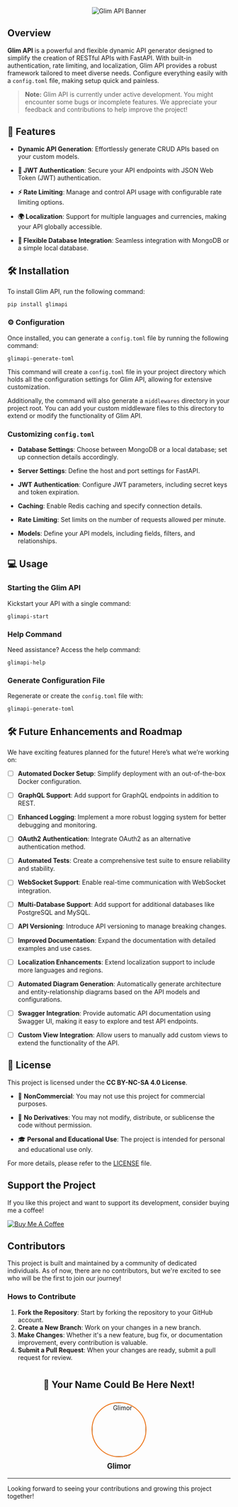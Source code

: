 
<p align="center">
  <img src="https://i.ibb.co/bKj5Dvk/glim.png" alt="Glim API Banner">
</p>

## Overview

  

**Glim API** is a powerful and flexible dynamic API generator designed to simplify the creation of RESTful APIs with FastAPI. With built-in authentication, rate limiting, and localization, Glim API provides a robust framework tailored to meet diverse needs. Configure everything easily with a `config.toml` file, making setup quick and painless.

  

> **Note:** Glim API is currently under active development. You might encounter some bugs or incomplete features. We appreciate your feedback and contributions to help improve the project!

  

## 🚀 Features

  

-  **Dynamic API Generation**: Effortlessly generate CRUD APIs based on your custom models.

-  **🔐 JWT Authentication**: Secure your API endpoints with JSON Web Token (JWT) authentication.

-  **⚡ Rate Limiting**: Manage and control API usage with configurable rate limiting options.

-  **🌍 Localization**: Support for multiple languages and currencies, making your API globally accessible.

-  **💾 Flexible Database Integration**: Seamless integration with MongoDB or a simple local database.

  

## 🛠 Installation

  

To install Glim API, run the following command:

  

`pip install glimapi`

  
  

### ⚙️ Configuration

  

Once installed, you can generate a `config.toml` file by running the following command:

  

`glimapi-generate-toml`

  

This command will create a `config.toml` file in your project directory which holds all the configuration settings for Glim API, allowing for extensive customization.

  

Additionally, the command will also generate a `middlewares` directory in your project root. You can add your custom middleware files to this directory to extend or modify the functionality of Glim API.

  

### Customizing `config.toml`

  

-  **Database Settings**: Choose between MongoDB or a local database; set up connection details accordingly.

-  **Server Settings**: Define the host and port settings for FastAPI.

-  **JWT Authentication**: Configure JWT parameters, including secret keys and token expiration.

-  **Caching**: Enable Redis caching and specify connection details.

-  **Rate Limiting**: Set limits on the number of requests allowed per minute.

-  **Models**: Define your API models, including fields, filters, and relationships.

  

## 💻 Usage

  

### Starting the Glim API

  

Kickstart your API with a single command:

  

`glimapi-start`

  

### Help Command

  

Need assistance? Access the help command:

  

`glimapi-help`

  

### Generate Configuration File

  

Regenerate or create the `config.toml` file with:

  

`glimapi-generate-toml`

  

## 🛠️ Future Enhancements and Roadmap

  

We have exciting features planned for the future! Here’s what we’re working on:

  

- [ ] **Automated Docker Setup**: Simplify deployment with an out-of-the-box Docker configuration.

- [ ] **GraphQL Support**: Add support for GraphQL endpoints in addition to REST.

- [ ] **Enhanced Logging**: Implement a more robust logging system for better debugging and monitoring.

- [ ] **OAuth2 Authentication**: Integrate OAuth2 as an alternative authentication method.

- [ ] **Automated Tests**: Create a comprehensive test suite to ensure reliability and stability.

- [ ] **WebSocket Support**: Enable real-time communication with WebSocket integration.

- [ ] **Multi-Database Support**: Add support for additional databases like PostgreSQL and MySQL.

- [ ] **API Versioning**: Introduce API versioning to manage breaking changes.

- [ ] **Improved Documentation**: Expand the documentation with detailed examples and use cases.

- [ ] **Localization Enhancements**: Extend localization support to include more languages and regions.

- [ ] **Automated Diagram Generation**: Automatically generate architecture and entity-relationship diagrams based on the API models and configurations.

- [ ] **Swagger Integration**: Provide automatic API documentation using Swagger UI, making it easy to explore and test API endpoints.
- [ ] **Custom View Integration**: Allow users to manually add custom views to extend the functionality of the API.

  
  

## 📜 License

  

This project is licensed under the **CC BY-NC-SA 4.0 License**.

  

- 🛑 **NonCommercial**: You may not use this project for commercial purposes.

- 🚫 **No Derivatives**: You may not modify, distribute, or sublicense the code without permission.

- 🎓 **Personal and Educational Use**: The project is intended for personal and educational use only.

  

For more details, please refer to the [LICENSE](LICENSE) file.

  

## Support the Project

  

If you like this project and want to support its development, consider buying me a coffee!

  

[![Buy Me A Coffee](https://cdn.buymeacoffee.com/buttons/v2/default-yellow.png)](https://www.buymeacoffee.com/glimor)

## Contributors
This project is built and maintained by a community of dedicated individuals. As of now, there are no contributors, but we're excited to see who will be the first to join our journey!

### Hows to Contribute

1. **Fork the Repository**: Start by forking the repository to your GitHub account.
2. **Create a New Branch**: Work on your changes in a new branch.
3. **Make Changes**: Whether it's a new feature, bug fix, or documentation improvement, every contribution is valuable.
4. **Submit a Pull Request**: When your changes are ready, submit a pull request for review.

<div style="text-align: center; margin-top: 40px;">
  <h2>🎉 Your Name Could Be Here Next!</h2>
  <img src="https://github.com/glimor.png" width="120" height="120" style="border-radius: 50%; margin-top: 10px; border: 2px solid #ed771c;" alt="Glimor"/>
  <p style="font-size: 1.2em; margin-top: 10px;"><strong>Glimor</strong></p>
</div>


---

Looking forward to seeing your contributions and growing this project together!